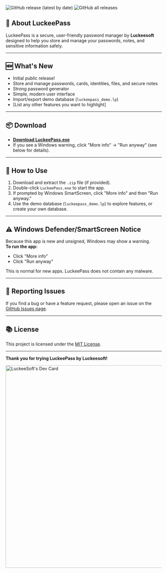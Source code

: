 ![GitHub release (latest by date)](https://img.shields.io/github/v/release/LuckeeSoft/LuckeePass?style=for-the-badge)
![GitHub all releases](https://img.shields.io/github/downloads/LuckeeSoft/LuckeePass/total?style=for-the-badge)

## 🚀 About LuckeePass
LuckeePass is a secure, user-friendly password manager by **Luckeesoft** designed to help you store and manage your passwords, notes, and sensitive information safely.

---

## 🆕 What's New
- Initial public release!
- Store and manage passwords, cards, identities, files, and secure notes
- Strong password generator
- Simple, modern user interface
- Import/export demo database (`luckeepass_demo.lp`)
- [List any other features you want to highlight]

---

## 📦 Download
- **[Download LuckeePass.exe](https://github.com/LuckeeSoft/LuckeePass/releases/download/v1.0.0/LuckeePass.exe)**
- If you see a Windows warning, click "More info" → "Run anyway" (see below for details).

---

## 📝 How to Use
1. Download and extract the `.zip` file (if provided).
2. Double-click `LuckeePass.exe` to start the app.
3. If prompted by Windows SmartScreen, click "More info" and then "Run anyway."
4. Use the demo database (`luckeepass_demo.lp`) to explore features, or create your own database.

---

## ⚠️ Windows Defender/SmartScreen Notice
Because this app is new and unsigned, Windows may show a warning.  
**To run the app:**
- Click "More info"
- Click "Run anyway"

This is normal for new apps. LuckeePass does not contain any malware.

---

## 🐞 Reporting Issues
If you find a bug or have a feature request, please open an issue on the [GitHub Issues page](https://github.com/LuckeeSoft/LuckeePass/issues).

---

## 📚 License
This project is licensed under the [MIT License](https://github.com/LuckeeSoft/LuckeePass/blob/main/LICENSE).

---

**Thank you for trying LuckeePass by Luckeesoft!** 

<a href="https://app.daily.dev/luckeesoft"><img src="https://api.daily.dev/devcards/v2/eLhuUnHDYIqUdX882IbJe.png?type=wide&r=mtr" width="652" alt="LuckeeSoft's Dev Card"/></a>

